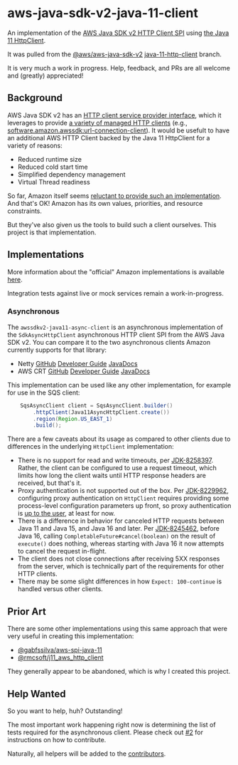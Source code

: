 # aws-java-sdk-v2-java-11-client

An implementation of the [AWS Java SDK v2 HTTP Client SPI](https://docs.aws.amazon.com/sdk-for-java/latest/developer-guide/http-configuration.html) using [the Java 11 HttpClient](https://docs.oracle.com/en/java/javase/11/docs/api/java.net.http/java/net/http/HttpClient.html).

It was pulled from the [@aws/aws-java-sdk-v2](https://github.com/aws/aws-sdk-java-v2) [java-11-http-client](https://github.com/aws/aws-sdk-java-v2/tree/java-11-http-client) branch.

It is very much a work in progress. Help, feedback, and PRs are all welcome and (greatly) appreciated!

## Background

AWS Java SDK v2 has an [HTTP client service provider interface](https://central.sonatype.com/artifact/software.amazon.awssdk/http-client-spi), which it leverages to provide [a variety of managed HTTP clients](https://docs.aws.amazon.com/sdk-for-java/latest/developer-guide/http-configuration.html) (e.g., [software.amazon.awssdk:url-connection-client](https://central.sonatype.com/artifact/software.amazon.awssdk/url-connection-client)). It would be usefult to have an additional AWS HTTP Client backed by the Java 11 HttpClient for a variety of reasons:

* Reduced runtime size
* Reduced cold start time
* Simplified dependency management
* Virtual Thread readiness

So far, Amazon itself seems [reluctant to provide such an implementation](https://github.com/aws/aws-sdk-java-v2/issues/1447#issuecomment-1902675971). And that's OK! Amazon has its own values, priorities, and resource constraints.

But they've also given us the tools to build such a client ourselves. This project is that implementation.

## Implementations

More information about the "official" Amazon implementations is available [here](https://docs.aws.amazon.com/sdk-for-java/latest/developer-guide/http-configuration.html).

Integration tests against live or mock services remain a work-in-progress.

### Asynchronous

The `awssdkv2-java11-async-client` is an asynchronous implementation of the `SdkAsyncHttpClient` asynchronous HTTP client SPI from the AWS Java SDK v2. You can compare it to the two asynchronous clients Amazon currently supports for that library:

* Netty [GitHub](https://github.com/aws/aws-sdk-java-v2/tree/master/http-clients/netty-nio-client) [Developer Guide](https://docs.aws.amazon.com/sdk-for-java/latest/developer-guide/http-configuration-netty.html) [JavaDocs](https://sdk.amazonaws.com/java/api/latest/software/amazon/awssdk/http/nio/netty/NettyNioAsyncHttpClient.html)
* AWS CRT [GitHub](https://github.com/aws/aws-sdk-java-v2/tree/master/http-clients/aws-crt-client) [Developer Guide](https://docs.aws.amazon.com/sdk-for-java/latest/developer-guide/http-configuration-crt.html) [JavaDocs](https://sdk.amazonaws.com/java/api/latest/software/amazon/awssdk/http/crt/AwsCrtAsyncHttpClient.html)

This implementation can be used like any other implementation, for example for use in the SQS client:

```java
    SqsAsyncClient client = SqsAsyncClient.builder()
        .httpClient(Java11AsyncHttpClient.create())
        .region(Region.US_EAST_1)
        .build();
```

There are a few caveats about its usage as compared to other clients due to differences in the underlying `HttpClient` implementation:

* There is no support for read and write timeouts, per [JDK-8258397](https://bugs.openjdk.org/browse/JDK-8258397). Rather, the client can be configured to use a request timeout, which limits how long the client waits until HTTP response headers are received, but that's it.
* Proxy authentication is not supported out of the box. Per [JDK-8229962](https://bugs.openjdk.org/browse/JDK-8229962), configuring proxy authentication on `HttpClient` requires providing some process-level configuration parameters up front, so proxy authentication is [up to the user](https://stackoverflow.com/a/60170227/2103602), at least for now.
* There is a difference in behavior for canceled HTTP requests between Java 11 and Java 15, and Java 16 and later. Per [JDK-8245462](https://bugs.openjdk.org/browse/JDK-8245462), before Java 16, calling `CompletableFuture#cancel(boolean)` on the result of `execute()` does nothing, whereas starting with Java 16 it now attempts to cancel the request in-flight.
* The client does not close connections after receiving 5XX responses from the server, which is technically part of the requirements for other HTTP clients.
* There may be some slight differences in how `Expect: 100-continue`  is handled versus other clients.

## Prior Art

There are some other implementations using this same approach that were very useful in creating this implementation:

* [@gabfssilva/aws-spi-java-11](https://github.com/gabfssilva/aws-spi-java-11)
* [@rmcsoft/j11_aws_http_client](https://github.com/rmcsoft/j11_aws_http_client)

They generally appear to be abandoned, which is why I created this project.

## Help Wanted

So you want to help, huh? Outstanding!

The most important work happening right now is determining the list of tests required for the asynchronous client. Please check out [#2](https://github.com/sigpwned/aws-java-sdk-v2-java-nio-client/issues/2) for instructions on how to contribute.

Naturally, all helpers will be added to the [contributors](https://github.com/sigpwned/aws-java-sdk-v2-java-nio-client/blob/main/CONTRIBUTORS.md).
